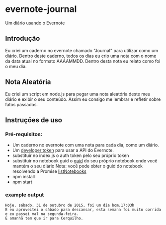 # evernote-journal

Um diário usando o Evernote

## Introdução

Eu criei um caderno no evernote chamado "Journal" para utilizar como um diário. Dentro deste caderno, todos os dias eu crio uma nota com o nome da data atual no formato AAAAMMDD.
Dentro desta nota eu relato como foi o meu dia.

## Nota Aleatória

Eu criei um script em node.js para pegar uma nota aleatória deste meu diário e exibir o seu conteúdo. Assim eu consigo me lembrar e refletir sobre fatos passados.

## Instruções de uso

### Pré-requisitos: 

* Um caderno no evernote com uma nota para cada dia, como um diário.
* Um [developer token](https://dev.evernote.com/get-token/) para usar a API do Evernote.
* substituir no index.js o auth token pelo seu próprio token
* substituir no notebook guid o [guid](https://discussion.evernote.com/topic/37081-archived-how-to-find-notebook_guid/) do seu próprio notebook onde você mantém o seu diário
Nota: você pode obter o guid do notebook resolvendo a Promise [listNotebooks](http://dev.evernote.com/doc/reference/NoteStore.html#Fn_NoteStore_listNotebooks)
* npm install
* npm start

### example output

```
Hoje, sábado, 31 de outubro de 2015, foi um dia bom.17:03h
E eu aproveitei o sábado para descansar, esta semana foi muito corrida e eu passei mal na segunda-feira. 
E amanhã tem que ir para Cerquilho.
```
